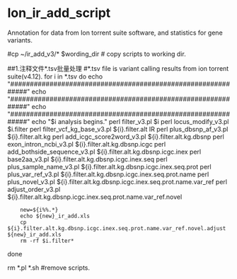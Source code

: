 # Ion_ir_add_script
Annotation for data from Ion torrent suite software, and statistics for gene variants.


#cp ~/ir_add_v3/* $wording_dir # copy scripts to working dir.

##1.注释文件*.tsv批量处理
#*.tsv file is variant calling results from ion torrent suite(v4.12).
for i in *.tsv
do
        echo "#############################################################"
        echo "#############################################################"
        echo "#############################################################"
        echo "$i analysis begins."
        perl filter_v3.pl $i
        perl locus_modify_v3.pl $i.filter
        perl filter_vcf_kg_base_v3.pl ${i}.filter.alt IR
        perl plus_dbsnp_af_v3.pl ${i}.filter.alt.kg
        perl add_icgc_score2word_v3.pl ${i}.filter.alt.kg.dbsnp
        perl exon_intron_ncbi_v3.pl  ${i}.filter.alt.kg.dbsnp.icgc
        perl add_bothside_sequence_v3.pl ${i}.filter.alt.kg.dbsnp.icgc.inex
        perl base2aa_v3.pl ${i}.filter.alt.kg.dbsnp.icgc.inex.seq
        perl plus_sample_name_v3.pl ${i}.filter.alt.kg.dbsnp.icgc.inex.seq.prot
        perl plus_var_ref_v3.pl ${i}.filter.alt.kg.dbsnp.icgc.inex.seq.prot.name
        perl plus_novel_v3.pl ${i}.filter.alt.kg.dbsnp.icgc.inex.seq.prot.name.var_ref
        perl adjust_order_v3.pl ${i}.filter.alt.kg.dbsnp.icgc.inex.seq.prot.name.var_ref.novel

        new=${i%%.*}
        echo ${new}_ir_add.xls
        cp ${i}.filter.alt.kg.dbsnp.icgc.inex.seq.prot.name.var_ref.novel.adjust ${new}_ir_add.xls
        rm -rf $i.filter*
done

rm *.pl *.sh #remove scripts.

